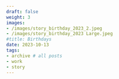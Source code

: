 ```yaml
---
draft: false
weight: 3
images:
- /images/story_birthday_2023_2.jpeg 
- /images/story_birthday_2023 Large.jpeg
#title: Birthdays
date: 2023-10-13
tags:
- archive # all posts
- work
- story
---
```

